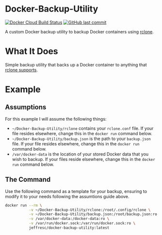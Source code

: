 # Docker-Backup-Utility
[![Docker Cloud Build Status](https://img.shields.io/docker/cloud/build/jeffresc/docker-backup-utility?style=for-the-badge)](https://hub.docker.com/r/jeffresc/docker-backup-utility) [![GitHub last commit](https://img.shields.io/github/last-commit/JeffResc/Docker-Backup-Utility?style=for-the-badge)](https://github.com/JeffResc/Docker-Backup-Utility)

A custom Docker backup utility to backup Docker containers using [rclone](https://rclone.org/).

# What It Does
Simple backup utility that backs up a Docker container to anything that [rclone supports](https://rclone.org/docs/).

# Example
## Assumptions
For this example I will assume the following things:
- `~/Docker-Backup-Utility/rclone` contains your `rclone.conf` file. If your file resides elsewhere, change this in the `docker run` command below.
- `~/Docker-Backup-Utility/backup.json` is the path to your `backup.json` file. If your file resides elsewhere, change this in the `docker run` command below.
- `/var/docker-data` is the location of your stored Docker data that you wish to backup. If your files reside elsewhere, change this in the `docker run` command below.
## The Command
Use the following command as a template for your backup, ensuring to modify it to your needs following the assumtions guide above.
```bash
docker run --rm \
           -v ~/Docker-Backup-Utility/rclone:/root/.config/rclone \
           -v ~/Docker-Backup-Utility/backup.json:/root/backup.json:ro \
           -v /var/docker-data:/docker-data:ro \
           -v /var/run/docker.sock:/var/run/docker.sock:ro \
           jeffresc/docker-backup-utility:latest
```
